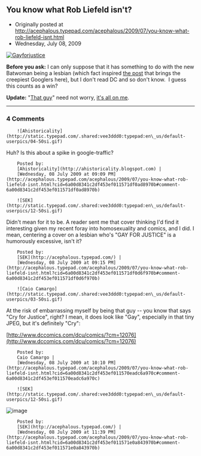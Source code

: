 ## You know what Rob Liefeld isn't?

 * Originally posted at http://acephalous.typepad.com/acephalous/2009/07/you-know-what-rob-liefeld-isnt.html
 * Wednesday, July 08, 2009



			
[![Gayforjustice](http://acephalous.typepad.com/.a/6a00d8341c2df453ef011571de7581970b-500wi)](http://acephalous.typepad.com/.a/6a00d8341c2df453ef011571de7581970b-pi)
 

**Before you ask:** I can only suppose that it has something to do with the new Batwoman being a lesbian (which fact inspired [the post](http://acephalous.typepad.com/acephalous/2006/06/comic\_book\_rape.html) that brings the creepiest Googlers here), but I don't read DC and so don't know.  I guess this counts as a win?

**Update:** "[That guy](http://acephalous.typepad.com/acephalous/2009/07/you-know-what-rob-liefeld-isnt.html?cid=6a00d8341c2df453ef011570eadc6a970c#comment-6a00d8341c2df453ef011570eadc6a970c)" need not worry, [it's all on me](http://acephalous.typepad.com/acephalous/2009/07/you-know-what-rob-liefeld-isnt.html?cid=6a00d8341c2df453ef011571e0a843970b#comment-6a00d8341c2df453ef011571e0a843970b).

		

* * *

### 4 Comments 

		

                
[]()

	

		![Ahistoricality](http://static.typepad.com/.shared:vee3ddd0:typepad:en\_us/default-userpics/04-50si.gif)
	

	

		

Huh? Is this about a spike in google-traffic?

	

		Posted by:
		[Ahistoricality](http://ahistoricality.blogspot.com) |
		[Wednesday, 08 July 2009 at 09:09 PM](http://acephalous.typepad.com/acephalous/2009/07/you-know-what-rob-liefeld-isnt.html?cid=6a00d8341c2df453ef011571df0ad8970b#comment-6a00d8341c2df453ef011571df0ad8970b)

[]()

	

		![SEK](http://static.typepad.com/.shared:vee3ddd0:typepad:en\_us/default-userpics/12-50si.gif)
	

	

		

Didn't mean for it to be.  A reader sent me that cover thinking I'd find it interesting given my recent foray into homosexuality and comics, and I did.  I mean, centering a cover on a lesbian who's "GAY FOR JUSTICE" is a humorously excessive, isn't it?  

	

		Posted by:
		[SEK](http://acephalous.typepad.com/) |
		[Wednesday, 08 July 2009 at 09:15 PM](http://acephalous.typepad.com/acephalous/2009/07/you-know-what-rob-liefeld-isnt.html?cid=6a00d8341c2df453ef011571df0d6f970b#comment-6a00d8341c2df453ef011571df0d6f970b)

[]()

	

		![Caio Camargo](http://static.typepad.com/.shared:vee3ddd0:typepad:en\_us/default-userpics/03-50si.gif)
	

	

		

At the risk of embarrassing myself by being that guy -- you know that says "Cry for Justice", right? I mean, it does look like "Gay", especially in that tiny JPEG, but it's definitely "Cry":

[http://www.dccomics.com/dcu/comics/?cm=12076](http://www.dccomics.com/dcu/comics/?cm=12076)

	

		Posted by:
		Caio Camargo |
		[Wednesday, 08 July 2009 at 10:10 PM](http://acephalous.typepad.com/acephalous/2009/07/you-know-what-rob-liefeld-isnt.html?cid=6a00d8341c2df453ef011570eadc6a970c#comment-6a00d8341c2df453ef011570eadc6a970c)

[]()

	

		![SEK](http://static.typepad.com/.shared:vee3ddd0:typepad:en\_us/default-userpics/12-50si.gif)
	

	

		

![image](http://acephalous.typepad.com/doublefacepalm02.jpg)

	

		Posted by:
		[SEK](http://acephalous.typepad.com/) |
		[Wednesday, 08 July 2009 at 11:39 PM](http://acephalous.typepad.com/acephalous/2009/07/you-know-what-rob-liefeld-isnt.html?cid=6a00d8341c2df453ef011571e0a843970b#comment-6a00d8341c2df453ef011571e0a843970b)

		

        